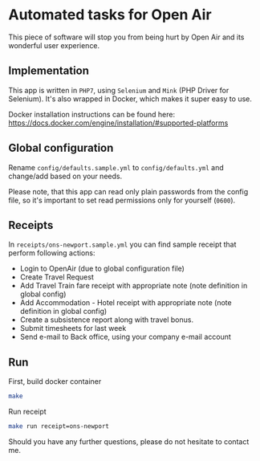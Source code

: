 # Automated tasks for Open Air

This piece of software will stop you from being hurt by Open Air and its wonderful user experience.

## Implementation

This app is written in `PHP7`, using `Selenium` and `Mink` (PHP Driver for Selenium).
It's also wrapped in Docker, which makes it super easy to use.

Docker installation instructions can be found here:
https://docs.docker.com/engine/installation/#supported-platforms

## Global configuration

Rename `config/defaults.sample.yml` to `config/defaults.yml` and change/add based on your needs.

Please note, that this app can read only plain passwords from the config file, so it's important to set read permissions only for yourself (`0600`).

## Receipts

In `receipts/ons-newport.sample.yml` you can find sample receipt that perform following actions:
- Login to OpenAir (due to global configuration file)
- Create Travel Request
- Add Travel Train fare receipt with appropriate note (note definition in global config)
- Add Accommodation - Hotel receipt with appropriate note (note definition in global config)
- Create a subsistence report along with travel bonus.
- Submit timesheets for last week
- Send e-mail to Back office, using your company e-mail account

## Run

First, build docker container
```bash
make
```

Run receipt
```bash
make run receipt=ons-newport
```

Should you have any further questions, please do not hesitate to contact me.

